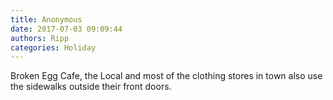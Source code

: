 ```yaml
---
title: Anonymous
date: 2017-07-03 09:09:44
authors: Ripp
categories: Holiday
---
```


 Broken Egg Cafe, the Local and most of the clothing stores in town also use the sidewalks outside their front doors.